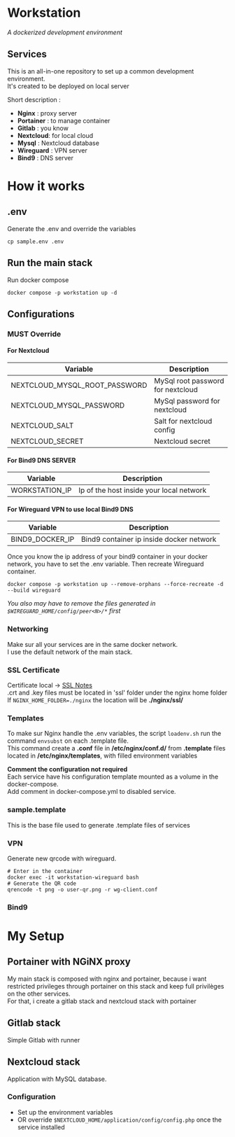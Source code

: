 # Workstation
_A dockerized development environment_
## Services
This is an all-in-one repository to set up a common development environment.  
It's created to be deployed on local server  

Short description :
- **Nginx** : proxy server
- **Portainer** : to manage container
- **Gitlab** : you know
- **Nextcloud**: for local cloud
- **Mysql** : Nextcloud database
- **Wireguard** : VPN server
- **Bind9** : DNS server
# How it works
## .env
Generate the .env and override the variables
```shell
cp sample.env .env
```
## Run the main stack
Run docker compose
```shell
docker compose -p workstation up -d
```
## Configurations
### MUST Override
#### For Nextcloud
| Variable | Description                                  |
|----------|----------------------------------------------|
| NEXTCLOUD_MYSQL_ROOT_PASSWORD     | MySql root password for nextcloud            |
| NEXTCLOUD_MYSQL_PASSWORD     | MySql password for nextcloud                 |
| NEXTCLOUD_SALT     | Salt for nextcloud config                    |
| NEXTCLOUD_SECRET     | Nextcloud secret                             |

#### For Bind9 DNS SERVER
| Variable | Description                              |
|----------|------------------------------------------|
| WORKSTATION_IP     | Ip of the host inside your local network |

#### For Wireguard VPN to use local Bind9 DNS
| Variable | Description                                  |
|----------|----------------------------------------------|
| BIND9_DOCKER_IP     | Bind9 container ip inside docker network     |
Once you know the ip address of your bind9 container in your docker network, you have to set the .env variable. Then recreate Wireguard container.
```shell
docker compose -p workstation up --remove-orphans --force-recreate -d --build wireguard
```
_You also may have to remove the files generated in `$WIREGUARD_HOME/config/peer<N>/*` first_

### Networking
Make sur all your services are in the same docker network.  
I use the default network of the main stack.
### SSL Certificate
Certificate local ->  [SSL Notes](https://github.com/RemiMichel/notes/blob/main/ssl.md)  
.crt and .key files must be located in 'ssl' folder under the nginx home folder  
If `NGINX_HOME_FOLDER=./nginx` the location will be **./nginx/ssl/**
### Templates
To make sur Nginx handle the .env variables, the script `loadenv.sh` run the command `envsubst` on each .template file.    
This command create a **.conf** file in **/etc/nginx/conf.d/** from **.template** files located in **/etc/nginx/templates**, with filled environment variables  

**Comment the configuration not required**  
Each service have his configuration template mounted as a volume in the docker-compose.   
Add comment in docker-compose.yml to disabled service. 
### sample.template
This is the base file used to generate .template files of services
### VPN
Generate new qrcode with wireguard.  
```shell
# Enter in the container
docker exec -it workstation-wireguard bash
# Generate the QR code
qrencode -t png -o user-qr.png -r wg-client.conf
```

### Bind9


# My Setup
## Portainer with NGiNX proxy
My main stack is composed with nginx and portainer, because i want restricted privileges through portainer on this stack and keep full privilèges on the other services.  
For that, i create a gitlab stack and nextcloud stack with portainer 
## Gitlab stack
Simple Gitlab with runner
## Nextcloud stack
Application with MySQL database.
###  Configuration
- Set up the environment variables   
- OR override `$NEXTCLOUD_HOME/application/config/config.php` once the service installed

